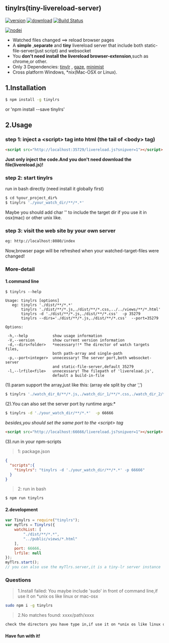 ## tinylrs(tiny-livereload-server)

<!--[![npm version](https://badge.fury.io/js/tinylrs.svg)](https://badge.fury.io/js/tinylrs)-->
[![version](https://img.shields.io/npm/v/tinylrs.svg "version")](https://www.npmjs.com/package/tinylrs) 
[![download](https://img.shields.io/npm/dm/tinylrs.svg "download")](https://www.npmjs.com/package/tinylrs) 
[![Build Status](https://travis-ci.org/Froguard/tinylrs.svg?branch=master)](https://travis-ci.org/Froguard/tinylrs) 

[![nodei](https://nodei.co/npm/tinylrs.png?downloads=true)](https://nodei.co/npm/tinylrs.png?downloads=true)

- Watched files changed ==&gt; reload browser pages
- A **simple** ,**separate** and **tiny** livereload server that include both static-file-server(just script) and websocket
- You **don't need install the livereload browser-extension**,such as chrome,or other.
- Only 3 Dependencies: 
[tinylr](https://github.com/mklabs/tiny-lr) ,
[gaze](https://github.com/shama/gaze),
[minimist](https://github.com/substack/minimist)
- Cross platform Windows, *nix(Mac-OSX or Linux).


## 1.Installation
```bash
$ npm install -g tinylrs
````
or 'npm install --save tinylrs'


## 2.Usage

### step 1: inject a &lt;script&gt; tag into html (the tail of &lt;body&gt; tag)
```html
<script src="http://localhost:35729/livereload.js?snipver=1"></script>
````
**Just only inject the code.And you don't need download the file(livereload.js)!**


### step 2: start tinylrs
run in bash directly (need install it globally first)
```bash
$ cd %your_project_dir%
$ tinylrs './your_watch_dir/**/*.*'
````
Maybe you should add char '' to include the target dir if you use it in osx(mac) or other unix like.


### step 3: visit the web site by your own server
```bash
eg: http://localhost:8080/index
````
Now,browser page will be refreshed when your watched-target-files were changed!




### More-detail
#### 1.command line
````
$ tinylrs --help
````

```text
Usage: tinylrs [options]
   eg: tinylrs './dist/**/*.*'
       tinylrs './dist/**/*.js,./dist/**/*.css,../../views/**/*.html'
       tinylrs -d './dist/**/*.js,./dist/**/*.css'  -p 35279
       tinylrs --dirs='./dist/**/*.js,./dist/**/*.css'  --port=35279

Options:

 -h,--help           show usage information
 -V,--version        show current version information
 -d,--dirs<folder>   *necessary!!* The director of watch targets files,
                     both path-array and single-path
 -p,--port<integer>  unnecessary! The server port,both websocket-server
                     and static-file-server,default 35279
 -l,--lrfile<file>   unnecessary! The filepath of 'livereload.js',
                     default a build-in-file
````

(1).param support the array,just like this: (array ele split by char ',')
```bash
$ tinylrs './watch_dir_0/**/*.js,./watch_dir_1/**/*.css,./watch_dir_2/**/*.html'
````

(2).You can also set the server port by runtime args:*
```bash
$ tinylrs -d './your_watch_dir/**/*.*'  -p 66666
````
*besides,you should set the same port to the &lt;script&gt; tag*
```html
<script src="http://localhost:66666/livereload.js?snipver=1"></script>
````

(3).run in your npm-scripts
> 1: package.json
```json
{
  "scripts":{
    "tinylrs": "tinylrs -d './your_watch_dir/**/*.*' -p 66666"
  }
}
````
> 2: run in bash
```bash
$ npm run tinylrs
````


#### 2.development
```js
var Tinylrs = require("tinylrs");
var myTlrs = Tinylrs({
    watchList: [
        "./dist/**/*.*",
        "../public/views/*.html"
    ],
    port: 66666,
    lrfile: null
});
myTlrs.start();
// you can also use the myTlrs.server,it is a tiny-lr server instance
````


### Questions

> 1.Install failed: You maybe include 'sudo' in front of command line,if use it on *unix os like linux or mac-osx
```bash
sudo npm i -g tinylrs
````

> 2.No matches found: xxxx/path/xxxx
```html
check the directors you have type in,if use it on *unix os like linux or mac-osx
````

#### Have fun with it!



